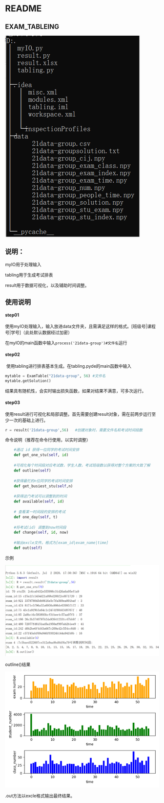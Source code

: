 # README

## EXAM_TABLEING

![文件结构](.\assets\文件结构.png)

## 说明：

myIO用于处理输入

tabling用于生成考试排表

result用于数据可视化，以及辅助时间调整。

## 使用说明

#### step01

​	使用myIO处理输入，输入放进data文件夹，且需满足这样的格式。[班级号|课程号|学号]（此处默认数据经过加密）

​	在myIO的main函数中输入`process('21data-group')#文件名`运行

#### step02

​	 使用tabling进行排表基本生成。在tabling.pyde的main函数中输入

```python
mytable = ExamTable("21data-group", 56) #文件名
mytable.getSolution()
```

结果具有随机性，会实时输出损失函数，如果对结果不满意，可多次运行。

#### step03

​	使用result进行可视化和局部调整。首先需要创建result对象，需在前两步运行至少一次的基础上进行。

```python
r = result('21data-group',56)	#创建对象时，需要文件名和考试时间段数
```

命令说明（推荐在命令行使用，以实时调整）

```python
  	#通过 id 获得一位同学的考试时间安排
    def get_one_stu(self, id)
    
    #可视化每个时间段对应考试数，学生人数，考试班级数以获得对整个方案的大致了解
    def outline(self)
        
    #获得最忙的n位同学的考试时间安排
    def get_busiest_stu(self,n)

    #获得这门考试可以调整到的时间
    def available(self, id)

    # 查看某一时间段的安排的考试
    def one_day(self, t)
       
    #将考试(id) 调整到now时间段
    def change(self, id, now)
        
	#输出excle文件。格式为[exam_id|exam_name|time]
    def out(self)
```

示例

![example](.\assets\example.png)

outline()结果

![outline](.\assets\outline.png)

.out方法以excle格式输出最终结果。

